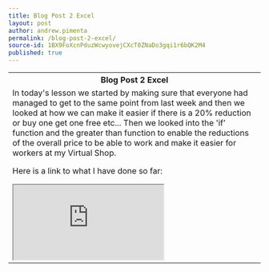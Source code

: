 ```yaml
---
title: Blog Post 2 Excel
layout: post
author: andrew.pimenta
permalink: /blog-post-2-excel/
source-id: 1BX9FoXcnPduzWcwyovejCXcT0ZNaDo3gqi1r6bQK2M4
published: true
---
```

<table>
  <tr>
    <th>Blog Post 2 Excel</th>
  </tr>
  <tr>
    <td>In today's lesson we started by making sure that everyone had managed to get to the same point from last week and then we looked at how we can make it easier if there is a 20% reduction or buy one get one free etc... Then we looked into the 'if’ function and the greater than function to enable the reductions of the overall price to be able to work and make it easier for workers at my Virtual Shop. 

Here is a link to what I have done so far: 

<iframe src="https://docs.google.com/spreadsheets/d/e/2PACX-1vQ0CWf32Rtnhpu-w9s7XpSKie9ARK1DUtasFpuPQFbYYeWduGSVItcVhLV-PiSTEKYi9ieeM-ii8ji6/pubhtml?widget=true&amp;headers=false"></iframe>

</td>
  </tr>
</table>


